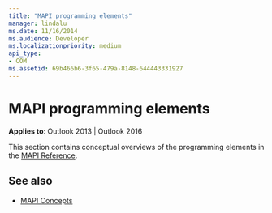 ```yaml
---
title: "MAPI programming elements"
manager: lindalu
ms.date: 11/16/2014
ms.audience: Developer
ms.localizationpriority: medium
api_type:
- COM
ms.assetid: 69b466b6-3f65-479a-8148-644443331927
---
```


# MAPI programming elements

**Applies to**: Outlook 2013 | Outlook 2016 
  
This section contains conceptual overviews of the programming elements in the [MAPI Reference](mapi-reference.md). 
  
## See also

- [MAPI Concepts](mapi-concepts.md)

